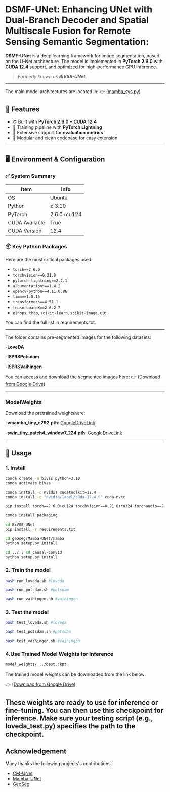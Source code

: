 # DSMF-UNet: Enhancing UNet with Dual-Branch Decoder and Spatial Multiscale Fusion for Remote Sensing Semantic Segmentation:

**DSMF-UNet** is a deep learning framework for image segmentation, based on the U-Net architecture. The model is implemented in **PyTorch 2.6.0** with **CUDA 12.4** support, and optimized for high-performance GPU inference.
> _Formerly known as **BiVSS-UNet**._
---
The main model architectures are located in:
👉 ([mamba_sys.py](https://github.com/sharkzzzy/BiVSS-UNet/blob/main/geoseg/models/networks/mamba_sys.py))


## 🚀 Features

- ⚙️ Built with **PyTorch 2.6.0 + CUDA 12.4**
- 🔁 Training pipeline with **PyTorch Lightning**
- 🧪 Extensive support for **evaluation metrics**
- 🧰 Modular and clean codebase for easy extension

---

## 🖥 Environment & Configuration

### ✅ System Summary

| Item              | Info                             |
|-------------------|----------------------------------|
| OS                | Ubuntu                           |
| Python            | ≥ 3.10                           |
| PyTorch           | 2.6.0+cu124                      |
| CUDA Available    | True                             |
| CUDA Version      | 12.4                             |

### 📦 Key Python Packages

Here are the most critical packages used:

- `torch==2.6.0`
- `torchvision==0.21.0`
- `pytorch-lightning==2.2.1`
- `albumentations==1.4.2`
- `opencv-python==4.11.0.86`
- `timm==1.0.15`
- `transformers==4.51.1`
- `tensorboardX==2.6.2.2`
- `einops`, `thop`, `scikit-learn`, `scikit-image`, etc.

You can find the full list in requirements.txt.

---


The folder contains pre-segmented images for the following datasets:

-**LoveDA**

-**ISPRSPotsdam**

-**ISPRSVaihingen**

You can access and download the segmented images here:
👉 ([Download from Google Drive](https://drive.google.com/drive/folders/1CrPBbs1I0oYRvyxqG68q5YX8l-KCLfh5?usp=sharing))

---

### ModelWeights

Download the pretrained weightshere:

-**vmamba_tiny_e292.pth**:
[GoogleDriveLink](https://drive.google.com/file/d/1Vgh0pggmiNdgMswI_t318gGjkPeL6YrT/view?usp=sharing)

-**swin_tiny_patch4_window7_224.pth**:
[GoogleDriveLink](https://drive.google.com/file/d/1JOa1o4jVLJLssQE7PpvWlqtdJDWTMITs/view?usp=sharing)

---
## 🧪 Usage

### 1. Install

```bash
conda create -n bivss python=3.10
conda activate bivss

conda install -c nvidia cudatoolkit=12.4
conda install -c "nvidia/label/cuda-12.4.0" cuda-nvcc

pip install torch==2.6.0+cu124 torchvision==0.21.0+cu124 torchaudio==2.6.0 -f https://download.pytorch.org/whl/torch_stable.html

conda install packaging

cd BiVSS-UNet
pip install -r requirements.txt

cd geoseg/Mamba-UNet/mamba
python setup.py install

cd ../ ; cd causal-conv1d
python setup.py install
```

### 2. Train the model

```bash
bash run_loveda.sh #loveda
```
```bash
bash run_potsdam.sh #potsdam
```
```bash
bash run_vaihingen.sh #vaihingen
```

### 3. Test the model

```bash
bash test_loveda.sh #loveda
```
```bash
bash test_potsdam.sh #potsdam
```
```bash
bash test_vaihingen.sh #vaihingen
```

### 4.Use Trained Model Weights for Inference
```bash
model_weights/.../best.ckpt
```
The trained model weights can be downloaded from the link below:

👉 ([Download from Google Drive](https://drive.google.com/drive/folders/1_plPx7E8LWBu9u8j1IPwmmoZ7pNHPbIY?usp=sharing))

These weights are ready to use for inference or fine-tuning.
You can then use this checkpoint for inference. Make sure your testing script (e.g., loveda_test.py) specifies the path to the checkpoint.
---

## Acknowledgement

Many thanks the following projects's contributions.
- [CM-UNet](https://github.com/XiaoBuL/CM-UNet/tree/main)
- [Mamba-UNet](https://github.com/ziyangwang007/Mamba-UNet)
- [GeoSeg](https://github.com/WangLibo1995/GeoSeg)
